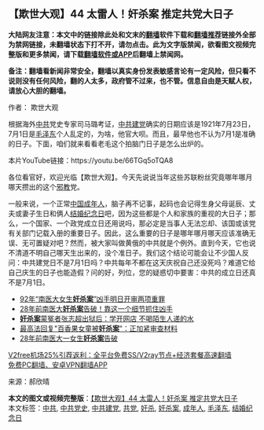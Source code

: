  <h2>【欺世大观】44 太雷人！奸杀案 推定共党大日子</h2> <p class="notice"><b>大陆网友注意：本文中的链接除此处和文末的<a href="https://github.com/bannedbook/fanqiang" >翻墙</a>软件下载和<a href="https://github.com/killgcd/justmysocks/blob/master/README.md">翻墙推荐</a>链接外全部为禁网链接，未翻墙状态下打不开，请勿点击。此为文字版禁闻，欲看图文视频完整版和更多禁闻，请下载<a href="https://github.com/bannedbook/fanqiang">翻墙软件或APP</a>后翻墙上禁闻网。</p><p>备注：翻墙看新闻非常安全，翻墙以真实身份发表敏感言论有一定风险，但只看不说则没有任何风险，翻的人太多，政府管不过来，也不管。信息自由是天赋人权，请放心大胆的翻墙。</b></p>  <div class="entry"> <p>作者： 欺世大观</p> <p id="summary">根据海外<a href="https://www.bannedbook.org/bnews/tag/%e4%b8%ad%e5%85%b1/" class="st_tag internal_tag" rel="tag" title="标签 中共 下的日志">中共</a>党史专家司马璐考证，<a href="https://www.bannedbook.org/bnews/tag/%E4%B8%AD%E5%85%B1%E5%BB%BA%E5%85%9A/" class="st_tag internal_tag" rel="tag" title="标签 中共建党 下的日志">中共建党</a>确实的日期应该是1921年7月23日，7月1日是<a href="https://www.bannedbook.org/bnews/tag/%e6%af%9b%e6%b3%bd%e4%b8%9c/" class="st_tag internal_tag" rel="tag" title="标签 毛泽东 下的日志">毛泽东</a>个人乱定的，为啥，他官大呗。而且，最早他也不认为7月1是准确的日子。下面，咱们就来看看老毛这个拍脑门日子是怎么出炉的。</p>  <p id="conimg"></p> <p></p>  <p>本片YouTube链接：https://youtu.be/66TGq5oTQA8</p> <p>各位看官好，欢迎光临【欺世大观】。今天先说说当年这些苏联粉丝究竟哪年哪月哪天攒出的这个<span class='wp_keywordlink'><a href="https://www.bannedbook.org/forum11/topic281.html" title="禁片：评中国共产党的邪教本质" target="_blank">邪教</a></span>党。</p>  <p>一般来说，一个正常<span class='wp_keywordlink_affiliate'><a href="https://www.bannedbook.org/" title="中国" target="_blank">中国</a></span><a href="https://www.bannedbook.org/bnews/tag/%E6%88%90%E5%B9%B4%E4%BA%BA/" class="st_tag internal_tag" rel="tag" title="标签 成年人 下的日志">成年人</a>，脑子再不记事，起码也会记得生身父母诞辰、丈夫或妻子生日和俩人<a href="https://www.bannedbook.org/bnews/tag/%E7%BB%93%E5%A9%9A%E7%BA%AA%E5%BF%B5%E6%97%A5/" class="st_tag internal_tag" rel="tag" title="标签 结婚纪念日 下的日志">结婚纪念日</a>吧，因为这些都是个人和家族的重视的大日子；那么，一个国家、一个政党成立日还用说吗，那必定是当事人无法忘却、该国或该党有关部门记载入册的重要日子。因此，这么重要的日子是哪年哪月哪天应该准确无误、无可置疑对吧？然而，被大家叫做黄俄的中共就是个例外。直到今天，它也说不清道不明自己哪天生出来的，没个准日子。我们这个结论可能会让不少国人反问：中共建党日不是7月1日吗？中共每年不都在这天庆祝自己还没死吗？难道它给自己庆生的日子也能造假？问的好，列位，您的疑惑切中要害：中共的成立日还真不是7月1日。</p> <ul class='op-related-articles' title='相关阅读'> <li><a href='https://www.bannedbook.org/bnews/baitai/20200915/1396769.html' target='_blank'>92年“南医大女生<b>奸杀案</b>”凶手明日开审两项重罪</a></li> <li><a href='https://www.bannedbook.org/bnews/comments/20200225/1368722.html' target='_blank'>28年前南医大<b>奸杀案</b>告破！靠这一个细节抓住凶手</a></li> <li><a href='https://www.bannedbook.org/bnews/baitai/20200706/1356411.html' target='_blank'><b>奸杀案</b>蒙冤者张志超出狱后：学开网店 不喝陌生人递的水</a></li> <li><a href='https://www.bannedbook.org/bnews/baitai/20200605/1340022.html' target='_blank'>最高法回复"百香果女童被<b>奸杀案</b>"：正加紧审查材料</a></li> <li><a href='https://www.bannedbook.org/bnews/baitai/20200224/1282797.html' target='_blank'>28年前南医大一女生<b>奸杀案</b>告破</a></li> </ul> <p class="texttj"> <a href="https://github.com/bannedbook/fanqiang/wiki/V2ray%E6%9C%BA%E5%9C%BA" target="_blank">V2free机场25%引荐返利：全平台免费SS/V2ray节点+经济套餐高速翻墙</a><br/> <a href="https://github.com/bannedbook/fanqiang/wiki/%E7%A6%81%E9%97%BB%E7%BD%91%E5%AE%89%E5%8D%93%E7%BF%BB%E5%A2%99%E6%96%B0%E9%97%BBAPP" target="_blank">免费PC翻墙、安卓VPN翻墙APP</a></p><p> 来源：郝欣晴 </p><a name='sharetosocial'></a>       <div><b>本文的图文或视频完整版</b>：<a href='https://www.bannedbook.org/bnews/comments/20201228/1456296.html'>【欺世大观】44 太雷人！奸杀案 推定共党大日子</a></div>  </div><!--END ENTRY--> <div class="postfooter"> <div>本文标签：<a href="https://www.bannedbook.org/bnews/tag/%e4%b8%ad%e5%85%b1/" rel="tag">中共</a>, <a href="https://www.bannedbook.org/bnews/tag/%E4%B8%AD%E5%85%B1%E5%85%9A%E5%8F%B2/" rel="tag">中共党史</a>, <a href="https://www.bannedbook.org/bnews/tag/%E4%B8%AD%E5%85%B1%E5%BB%BA%E5%85%9A/" rel="tag">中共建党</a>, <a href="https://www.bannedbook.org/bnews/tag/%E5%85%B1%E5%85%9A/" rel="tag">共党</a>, <a href="https://www.bannedbook.org/bnews/tag/%E5%A5%B8%E6%9D%80/" rel="tag">奸杀</a>, <a href="https://www.bannedbook.org/bnews/tag/%E5%A5%B8%E6%9D%80%E6%A1%88/" rel="tag">奸杀案</a>, <a href="https://www.bannedbook.org/bnews/tag/%E6%88%90%E5%B9%B4%E4%BA%BA/" rel="tag">成年人</a>, <a href="https://www.bannedbook.org/bnews/tag/%e6%af%9b%e6%b3%bd%e4%b8%9c/" rel="tag">毛泽东</a>, <a href="https://www.bannedbook.org/bnews/tag/%E7%BB%93%E5%A9%9A%E7%BA%AA%E5%BF%B5%E6%97%A5/" rel="tag">结婚纪念日</a></div>  </div><!--END POSTFOOTER--> 